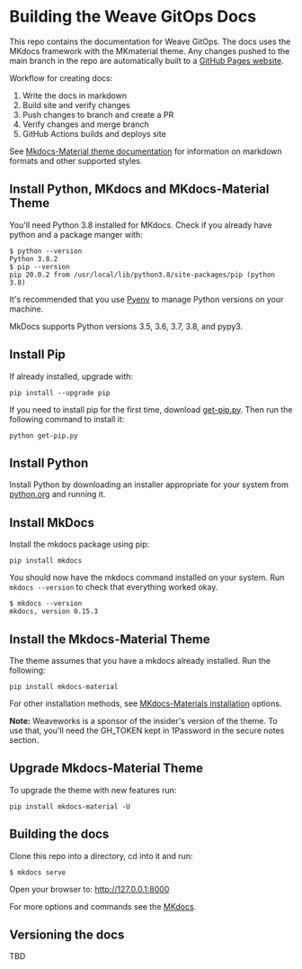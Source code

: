 # Building the Weave GitOps Docs

This repo contains the documentation for Weave GitOps.  The docs uses the MKdocs framework with the MKmaterial theme. Any changes pushed to the main branch in the repo are automatically built to a [GitHub Pages website](https://weaveworks.github.io/weave-gitops-docs/).

Workflow for creating docs:

1. Write the docs in markdown
2. Build site and verify changes
3. Push changes to branch and create a PR
4. Verify changes and merge branch
5. GitHub Actions builds and deploys site

See [Mkdocs-Material theme documentation](https://squidfunk.github.io/mkdocs-material/reference/abbreviations/) for information on markdown formats and other supported styles.

## Install Python, MKdocs and MKdocs-Material Theme

You'll need Python 3.8 installed for MKdocs. Check if you already have python and a package manger with:

```shell
$ python --version
Python 3.8.2
$ pip --version
pip 20.0.2 from /usr/local/lib/python3.8/site-packages/pip (python 3.8)
```

It's recommended that you use [Pyenv](https://github.com/pyenv/pyenv) to manage Python versions on your machine.

MkDocs supports Python versions 3.5, 3.6, 3.7, 3.8, and pypy3.

## Install Pip

If already installed, upgrade with:

`pip install --upgrade pip`

If you need to install pip for the first time, download [get-pip.py](https://bootstrap.pypa.io/get-pip.py). Then run the following command to install it:

`python get-pip.py`

## Install Python

Install Python by downloading an installer appropriate for your system from [python.org](https://www.python.org) and running it.

## Install MkDocs

Install the mkdocs package using pip:

`pip install mkdocs`

You should now have the mkdocs command installed on your system. Run `mkdocs
--version` to check that everything worked okay.

```shell
$ mkdocs --version
mkdocs, version 0.15.3
```

## Install the Mkdocs-Material Theme

The theme assumes that you have a mkdocs already installed. Run the following:

`pip install mkdocs-material`

For other installation methods, see [MKdocs-Materials installation](https://squidfunk.github.io/mkdocs-material/getting-started/) options.

**Note:** Weaveworks is a sponsor of the insider's version of the theme. To use that, you'll need the GH_TOKEN kept in 1Password in the secure notes section.

## Upgrade Mkdocs-Material Theme

To upgrade the theme with new features run:

`pip install mkdocs-material -U`

## Building the docs

Clone this repo into a directory, cd into it and run:

`$ mkdocs serve`

Open your browser to: <http://127.0.0.1:8000>

For more options and commands see the [MKdocs](https://www.mkdocs.org/).

## Versioning the docs

TBD
